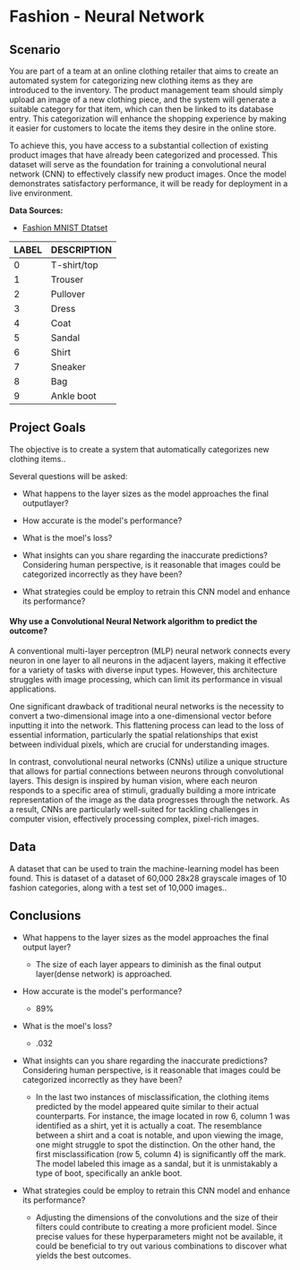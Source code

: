 # Fashion - Neural Network

## Scenario
You are part of a team at an online clothing retailer that aims to create an automated system for categorizing new clothing items as they are introduced to the inventory. The product management team should simply upload an image of a new clothing piece, and the system will generate a suitable category for that item, which can then be linked to its database entry. This categorization will enhance the shopping experience by making it easier for customers to locate the items they desire in the online store.

To achieve this, you have access to a substantial collection of existing product images that have already been categorized and processed. This dataset will serve as the foundation for training a convolutional neural network (CNN) to effectively classify new product images. Once the model demonstrates satisfactory performance, it will be ready for deployment in a live environment.

**Data Sources:**

- [Fashion MNIST Dtatset](https://keras.io/api/datasets/fashion_mnist/)
  

            
| LABEL | DESCRIPTION |
|-------|-------------|
| 0     | T-shirt/top |
| 1     | Trouser     |
| 2     | Pullover    |
| 3     | Dress       |
| 4     | Coat        |
| 5     | Sandal      |
| 6     | Shirt       |
| 7     | Sneaker     |
| 8     | Bag         |
| 9     | Ankle boot  |


        


## Project Goals
The objective is to create a system that automatically categorizes new clothing items..


Several questions will be asked:

- What happens to the layer sizes as the model approaches the final outputlayer?
- How accurate is the model's performance?
- What is the moel's loss?
- What insights can you share regarding the inaccurate predictions? Considering human perspective, is it reasonable that images could be categorized incorrectly as they have been?

- What strategies could be employ to retrain this CNN model and enhance its performance?




#### Why use a Convolutional Neural Network algorithm to predict the outcome?
A conventional multi-layer perceptron (MLP) neural network connects every neuron in one layer to all neurons in the adjacent layers, making it effective for a variety of tasks with diverse input types. However, this architecture struggles with image processing, which can limit its performance in visual applications.

One significant drawback of traditional neural networks is the necessity to convert a two-dimensional image into a one-dimensional vector before inputting it into the network. This flattening process can lead to the loss of essential information, particularly the spatial relationships that exist between individual pixels, which are crucial for understanding images.

In contrast, convolutional neural networks (CNNs) utilize a unique structure that allows for partial connections between neurons through convolutional layers. This design is inspired by human vision, where each neuron responds to a specific area of stimuli, gradually building a more intricate representation of the image as the data progresses through the network. As a result, CNNs are particularly well-suited for tackling challenges in computer vision, effectively processing complex, pixel-rich images.


## Data
A dataset that can be used to train the machine-learning model has been found. This is dataset of a dataset of 60,000 28x28 grayscale images of 10 fashion categories, along with a test set of 10,000 images..

## Conclusions

- What happens to the layer sizes as the model approaches the final output layer?
    - The size of each layer appears to diminish as the final output layer(dense network) is approached.  
- How accurate is the model's performance?
    - 89% 
- What is the moel's loss?
    - .032

- What insights can you share regarding the inaccurate predictions? Considering human perspective, is it reasonable that images could be categorized incorrectly as they have been?
    - In the last two instances of misclassification, the clothing items predicted by the model appeared quite similar to their actual counterparts. For instance, the image located in row 6, column 1 was identified as a shirt, yet it is actually a coat. The resemblance between a shirt and a coat is notable, and upon viewing the image, one might struggle to spot the distinction. On the other hand, the first misclassification (row 5, column 4) is significantly off the mark. The model labeled this image as a sandal, but it is unmistakably a type of boot, specifically an ankle boot.
- What strategies could be employ to retrain this CNN model and enhance its performance?
    - Adjusting the dimensions of the convolutions and the size of their filters could contribute to creating a more proficient model. Since precise values for these hyperparameters might not be available, it could be beneficial to try out various combinations to discover what yields the best outcomes. 